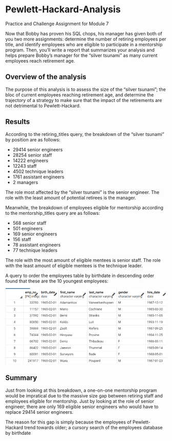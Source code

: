 # Pewlett-Hackard-Analysis
Practice and Challenge Assignment for Module 7 

Now that Bobby has proven his SQL chops, his manager has given both of you two more assignments: determine the number of retiring employees per title, and identify employees who are eligible to participate in a mentorship program. Then, you’ll write a report that summarizes your analysis and helps prepare Bobby’s manager for the “silver tsunami” as many current employees reach retirement age.

## Overview of the analysis
The purpose of this analysis is to assess the size of the “silver tsunami”; the bloc of current employees reaching retirement age, and determine the trajectory of a strategy to make sure that the impact of the retirements are not detrimental to Pewlett-Hackard.

## Results
According to the retiring_titles query, the breakdown of the “silver tsunami” by position are as follows:

* 29414 senior engineers    
* 28254 senior staff    
* 14222 engineers    
* 12243 staff    
* 4502 technique leaders    
* 1761 assistant engineers     
* 2 managers    

The role most affected by the “silver tsunami” is the senior engineer. The role with the least amount of potential retirees is the manager.


Meanwhile, the breakdown of employees eligible for mentorship according to the mentorship_titles query are as follows:

* 568 senior staff  
* 501 engineers    
* 169 senior engineers    
* 156 staff    
* 78 assistant engineers
* 77 technique leaders    

The role with the most amount of eligible mentees is senior staff. The role with the least amount of eligible mentees is the technique leader.


A query to order the employees table by birthdate in descending order found that these are the 10 youngest employees:

![Top 10 Youngest Employees](https://github.com/Itgotworse26/Pewlett-Hackard-Analysis/blob/main/Data/Ten_Youngest_Employees.PNG)

## Summary
Just from looking at this breakdown, a one-on-one mentorship program would be impratical due to the massive size gap between retiring staff and employees eligible for mentorship. Just by looking at the role of senior engineer; there are only 169 eligible senior engineers who would have to replace 29414 senior engineers. 

The reason for this gap is simply because the employees of Pewlett-Hackard trend towards older; a cursory search of the employees database by birthdate 